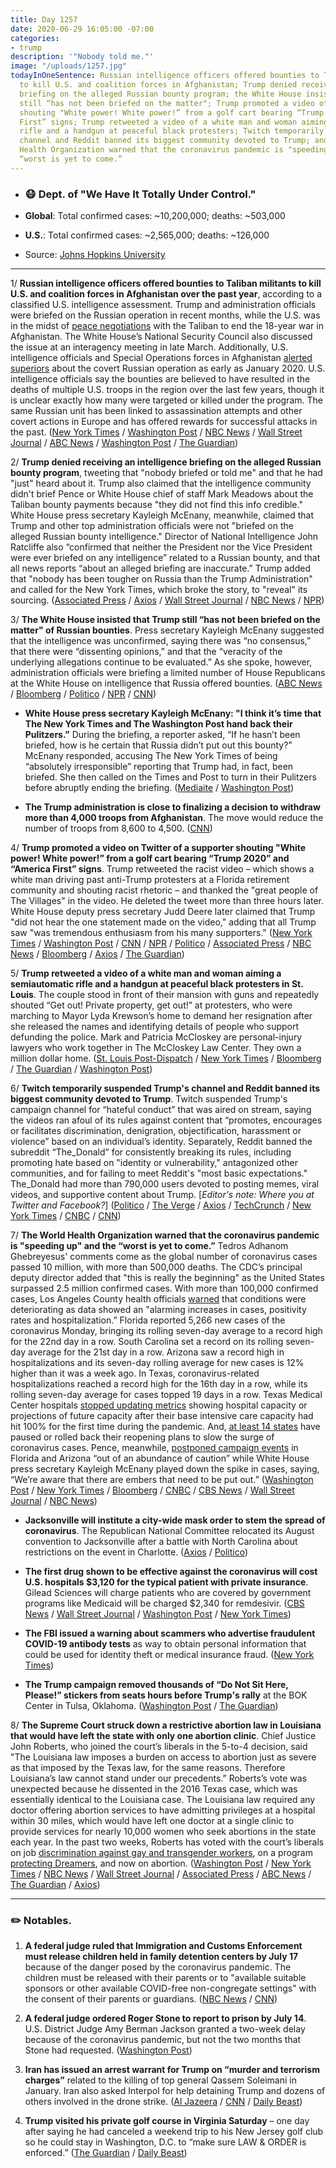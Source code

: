 ```yaml
---
title: Day 1257
date: 2020-06-29 16:05:00 -07:00
categories:
- trump
description: '"Nobody told me."'
image: "/uploads/1257.jpg"
todayInOneSentence: Russian intelligence officers offered bounties to Taliban militants
  to kill U.S. and coalition forces in Afghanistan; Trump denied receiving an intelligence
  briefing on the alleged Russian bounty program; the White House insisted that Trump
  still “has not been briefed on the matter"; Trump promoted a video of a supporter
  shouting "White power! White power!” from a golf cart bearing “Trump 2020” and “America
  First” signs; Trump retweeted a video of a white man and woman aiming a semiautomatic
  rifle and a handgun at peaceful black protesters; Twitch temporarily suspended Trump's
  channel and Reddit banned its biggest community devoted to Trump; and the World
  Health Organization warned that the coronavirus pandemic is "speeding up" and the
  “worst is yet to come.”
---
```


* ### 😷 Dept. of "We Have It Totally Under Control."

* **Global**: Total confirmed cases: \~10,200,000; deaths: \~503,000

* **U.S.**: Total confirmed cases: \~2,565,000; deaths: \~126,000

* Source: [Johns Hopkins University](https://coronavirus.jhu.edu/map.html)

---

1/ **Russian intelligence officers offered bounties to Taliban militants to kill U.S. and coalition forces in Afghanistan over the past year**, according to a classified U.S. intelligence assessment. Trump and administration officials were briefed on the Russian operation in recent months, while the U.S. was in the midst of [peace negotiations](https://whatthefuckjusthappenedtoday.com/2020/06/08/day-1236/) with the Taliban to end the 18-year war in Afghanistan. The White House’s National Security Council also discussed the issue at an interagency meeting in late March. Additionally, U.S. intelligence officials and Special Operations forces in Afghanistan [alerted superiors](https://www.nytimes.com/2020/06/28/us/politics/russian-bounties-warnings-trump.html) about the covert Russian operation as early as January 2020. U.S. intelligence officials say the bounties are believed to have resulted in the deaths of multiple U.S. troops in the region over the last few years, though it is unclear exactly how many were targeted or killed under the program. The same Russian unit has been linked to assassination attempts and other covert actions in Europe and has offered rewards for successful attacks in the past. ([New York Times](https://www.nytimes.com/2020/06/26/us/politics/russia-afghanistan-bounties.html) / [Washington Post](https://www.washingtonpost.com/national-security/russian-operation-targeted-coalition-troops-in-afghanistan-intelligence-finds/2020/06/26/ac710092-b80f-11ea-9b0f-c797548c1154_story.html) / [NBC News](https://www.nbcnews.com/politics/national-security/u-s-has-intelligence-russians-offered-bounty-kill-americans-n1232367) / [Wall Street Journal](https://www.wsj.com/articles/russian-spy-unit-paid-taliban-to-attack-americans-u-s-intelligence-says-11593214584) / [ABC News](https://abcnews.go.com/Politics/russians-offered-taliban-bounties-kill-us-troops-military/story?id=71495576) / [Washington Post](https://www.washingtonpost.com/national-security/russian-bounties-to-taliban-linked-militants-resulted-in-deaths-of-us-troops-according-to-intelligence-assessments/2020/06/28/74ffaec2-b96a-11ea-80b9-40ece9a701dc_story.html) / [The Guardian](https://www.theguardian.com/world/2020/jun/27/russia-offered-bounty-to-kill-uk-soldiers))

2/ **Trump denied receiving an intelligence briefing on the alleged Russian bounty program**, tweeting that "nobody briefed or told me" and that he had "just" heard about it. Trump also claimed that the intelligence community didn't brief Pence or White House chief of staff Mark Meadows about the Taliban bounty payments because "they did not find this info credible." White House press secretary Kayleigh McEnany, meanwhile, claimed that Trump and other top administration officials were not "briefed on the alleged Russian bounty intelligence." Director of National Intelligence John Ratcliffe also “confirmed that neither the President nor the Vice President were ever briefed on any intelligence” related to a Russian bounty, and that all news reports “about an alleged briefing are inaccurate.” Trump added that "nobody has been tougher on Russia than the Trump Administration" and called for the New York Times, which broke the story, to "reveal" its sourcing. ([Associated Press](https://apnews.com/02975c59e71e65327e2f582cd1a91f43) / [Axios](https://www.axios.com/trump-russia-bounties-taliban-3d95c9fc-b7b0-4789-840c-a4005a6914f5.html) / [Wall Street Journal](https://www.wsj.com/articles/trump-says-he-wasnt-aware-of-russia-bounty-allegations-11593362109) / [NBC News](https://www.nbcnews.com/news/us-news/trump-says-no-credible-intel-russia-offered-taliban-bounty-payments-n1232376) / [NPR](https://www.npr.org/2020/06/28/884407572/trump-denies-briefing-on-russian-bounties-reportedly-placed-on-u-s-troops))

3/ **The White House insisted that Trump still “has not been briefed on the matter" of Russian bounties**. Press secretary Kayleigh McEnany suggested that the intelligence was unconfirmed, saying there was “no consensus,” that there were “dissenting opinions,” and that the “veracity of the underlying allegations continue to be evaluated.” As she spoke, however, administration officials were briefing a limited number of House Republicans at the White House on intelligence that Russia offered bounties. ([ABC News](https://abcnews.go.com/Politics/white-house-lawmakers-reports-russia-put-bounties-us/story?id=71512232) / [Bloomberg](https://www.bloomberg.com/news/articles/2020-06-29/trump-wasn-t-briefed-on-russia-due-to-no-consensus-mcenany-says) / [Politico](https://www.politico.com/news/2020/06/29/nancy-pelosi-demands-briefing-russian-bounties-344219) / [NPR](https://www.npr.org/2020/06/29/884611485/congress-unites-to-demand-answers-from-trump-on-russian-bounties-in-afghanistan) / [CNN](https://edition.cnn.com/2020/06/29/politics/congress-reaction-trump-administration-russia-bounty-intelligence))

* **White House press secretary Kayleigh McEnany: "I think it’s time that The New York Times and The Washington Post hand back their Pulitzers.”** During the briefing, a reporter asked, “If he hasn’t been briefed, how is he certain that Russia didn’t put out this bounty?” McEnany responded, accusing The New York Times of being “absolutely irresponsible” reporting that Trump had, in fact, been briefed. She then called on the Times and Post to turn in their Pulitzers before abruptly ending the briefing. ([Mediaite](https://www.mediaite.com/tv/kayleigh-mcenany-goes-after-ny-times-over-russia-report-says-nyt-and-wapo-should-hand-back-their-pulitzers/) / [Washington Post](https://www.washingtonpost.com/politics/2020/06/29/kayleigh-mcenanys-answers-russias-bounties-trump-dont-make-sense/))

* **The Trump administration is close to finalizing a decision to withdraw more than 4,000 troops from Afghanistan**. The move would reduce the number of troops from 8,600 to 4,500. ([CNN](https://edition.cnn.com/2020/06/26/politics/us-troops-afghanistan/))

4/ **Trump promoted a video on Twitter of a supporter shouting "White power! White power!” from a golf cart bearing “Trump 2020” and “America First” signs**. Trump retweeted the racist video – which shows a white man driving past anti-Trump protesters at a Florida retirement community and shouting racist rhetoric – and thanked the "great people of The Villages" in the video. He deleted the tweet more than three hours later. White House deputy press secretary Judd Deere later claimed that Trump "did not hear the one statement made on the video," adding that all Trump saw "was tremendous enthusiasm from his many supporters." ([New York Times](https://www.nytimes.com/2020/06/28/us/politics/trump-white-power-video-racism.html) / [Washington Post](https://www.washingtonpost.com/politics/2020/06/28/trump-promotes-video-supporter-saying-white-power/) / [CNN](https://www.cnn.com/2020/06/28/politics/trump-tweet-supporters-man-chants-white-power/index.html) / [NPR](https://www.npr.org/sections/live-updates-protests-for-racial-justice/2020/06/28/884392576/trump-retweets-video-of-apparent-supporter-saying-white-power) / [Politico](https://www.politico.com/news/2020/06/28/trump-shares-video-where-supporter-yells-white-power-342869) / [Associated Press](https://apnews.com/7eea48b80f14474b7057967a9654c4f0) / [NBC News](https://www.nbcnews.com/politics/donald-trump/trump-promotes-video-appearing-show-supporter-shouting-white-power-n1232356) / [Bloomberg](https://www.bloomberg.com/news/articles/2020-06-28/trump-tweets-video-of-fan-in-the-villages-yelling-white-power?sref=MIBMEEoj) / [Axios](https://www.axios.com/trump-tweet-white-power-ff76fd0a-06d9-4495-82af-ea811ed9abf9.html) / [The Guardian](https://www.theguardian.com/us-news/2020/jun/28/trump-deletes-tweet-supporter-shouting-white-power-after-fierce-criticism))

5/ **Trump retweeted a video of a white man and woman aiming a semiautomatic rifle and a handgun at peaceful black protesters in St. Louis**. The couple stood in front of their mansion with guns and repeatedly shouted “Get out! Private property, get out!” at protesters, who were marching to Mayor Lyda Krewson’s home to demand her resignation after she released the names and identifying details of people who support defunding the police. Mark and Patricia McCloskey are personal-injury lawyers who work together in The McCloskey Law Center. They own a million dollar home. ([St. Louis Post-Dispatch](https://www.stltoday.com/news/local/crime-and-courts/hundreds-of-protesters-march-to-st-louis-mayor-s-home-demanding-she-resign/article_9edc57ed-c307-583f-9226-a44ba6ac9c03.html#tracking-source=home-top-story) / [New York Times](https://www.nytimes.com/2020/06/29/us/politics/trump-white-couple-protesters.html) / [Bloomberg](https://www.bloomberg.com/news/articles/2020-06-29/trump-tweets-video-of-st-louis-couple-aiming-guns-at-protesters?sref=MIBMEEoj) / [The Guardian](https://www.theguardian.com/us-news/2020/jun/29/st-louis-couple-point-guns-at-protesters) / [Washington Post](https://www.washingtonpost.com/nation/2020/06/29/st-louis-protest-gun-mayor/))

6/ **Twitch temporarily suspended Trump's channel and Reddit banned its biggest community devoted to Trump**. Twitch suspended Trump's campaign channel for “hateful conduct” that was aired on stream, saying the videos ran afoul of its rules against content that “promotes, encourages or facilitates discrimination, denigration, objectification, harassment or violence” based on an individual’s identity. Separately, Reddit banned the subreddit “The_Donald” for consistently breaking its rules, including promoting hate based on "identity or vulnerability," antagonized other communities, and for failing to meet Reddit's "most basic expectations." The_Donald had more than 790,000 users devoted to posting memes, viral videos, and supportive content about Trump. \[*Editor's note: Where you at Twitter and Facebook?*\] ([Politico](https://www.politico.com/news/2020/06/29/reddit-bans-pro-trump-forum-in-crackdown-on-hate-speech-344698) / [The Verge](https://www.theverge.com/2020/6/29/21307145/twitch-donald-trump-ban-campaign-account) / [Axios](https://www.axios.com/twitch-bans-trump-hate-violations-1423ecb1-21f0-479c-ae64-fbe91b53070c.html) / [TechCrunch](https://techcrunch.com/2020/06/29/trump-suspended-from-twitch-as-reddit-bans-the-the_donald-and-additional-subreddits/?guccounter=1) / [New York Times](https://www.nytimes.com/2020/06/29/technology/reddit-hate-speech.html) / [CNBC](https://www.cnbc.com/2020/06/29/amazons-video-site-twitch-bans-trump-for-hateful-conduct.html) / [CNN](https://www.cnn.com/2020/06/29/tech/reddit-hate-policy/index.html))

7/ **The World Health Organization warned that the coronavirus pandemic is "speeding up" and the “worst is yet to come.”** Tedros Adhanom Ghebreyesus' comments come as the global number of coronavirus cases passed 10 million, with more than 500,000 deaths. The CDC’s principal deputy director added that "this is really the beginning" as the United States surpassed 2.5 million confirmed cases. With more than 100,000 confirmed cases, Los Angeles County health officials [warned](https://www.latimes.com/california/story/2020-06-29/l-a-county-issues-dire-warning-amid-alarming-increases-in-coronavirus) that conditions were deteriorating as data showed an "alarming increases in cases, positivity rates and hospitalization.” Florida reported 5,266 new cases of the coronavirus Monday, bringing its rolling seven-day average to a record high for the 22nd day in a row. South Carolina set a record on its rolling seven-day average for the 21st day in a row. Arizona saw a record high in hospitalizations and its seven-day rolling average for new cases is 12% higher than it was a week ago. In Texas, coronavirus-related hospitalizations reached a record high for the 16th day in a row, while its rolling seven-day average for cases topped 19 days in a row. Texas Medical Center hospitals [stopped updating metrics](https://www.houstonchronicle.com/news/houston-texas/houston/article/Houston-hospitals-hit-100-base-ICU-capacity-15372256.php) showing hospital capacity or projections of future capacity after their base intensive care capacity had hit 100% for the first time during the pandemic. And, [at least 14 states](https://www.cnn.com/2020/06/29/health/us-coronavirus-monday/index.html) have paused or rolled back their reopening plans to slow the surge of coronavirus cases. Pence, meanwhile, [postponed campaign events](https://www.politico.com/news/2020/06/27/pence-postpones-florida-arizona-campaign-events-coronavirus-342241) in Florida and Arizona “out of an abundance of caution” while White House press secretary Kayleigh McEnany played down the spike in cases, saying, “We’re aware that there are embers that need to be put out.” ([Washington Post](https://www.washingtonpost.com/nation/2020/06/29/coronavirus-live-updates-us/) / [New York Times](https://www.nytimes.com/2020/06/29/world/coronavirus-updates.html?action=click&module=Top%20Stories&pgtype=Homepage#link-3b6bfff3) / [Bloomberg](https://www.bloomberg.com/news/articles/2020-06-28/global-deaths-pass-500-000-cases-top-10-million-virus-update?srnd=premium&sref=MIBMEEoj) / [CNBC](https://www.cnbc.com/2020/06/29/who-warns-coronavirus-pandemic-is-speeding-up-as-countries-ease-lockdown-rules.html) / [CBS News](https://www.cbsnews.com/news/coronavirus-pandemic-worst-yet-to-come-world-health-organization/) / [Wall Street Journal](https://www.wsj.com/articles/coronavirus-latest-news-06-28-2020-11593340722) / [NBC News](https://www.nbcnews.com/news/us-news/u-s-coronavirus-infections-break-record-hit-nearly-46k-single-n1232335))

* **Jacksonville will institute a city-wide mask order to stem the spread of coronavirus**. The Republican National Committee relocated its August convention to Jacksonville after a battle with North Carolina about restrictions on the event in Charlotte. ([Axios](https://www.axios.com/jacksonville-face-mask-requirement-coronavirus-25eceb97-cad8-4844-b8c9-5959a5feb297.html) / [Politico](https://www.politico.com/news/2020/06/29/jacksonville-mask-wearing-gop-convention-344530))

* **The first drug shown to be effective against the coronavirus will cost U.S. hospitals $3,120 for the typical patient with private insurance**. Gilead Sciences will charge patients who are covered by government programs like Medicaid will be charged $2,340 for remdesivir. ([CBS News](https://www.cbsnews.com/news/gilead-coronavirus-treatment-remdesivir-private-insurance-cost/) / [Wall Street Journal](https://www.wsj.com/articles/covid-19-drug-remdesivir-to-cost-3-120-for-typical-patient-11593428402?tesla=y) / [Washington Post](https://www.washingtonpost.com/business/2020/06/29/gilead-sciences-remdesivir-cost-coronavirus/) / [New York Times](https://www.nytimes.com/2020/06/29/health/coronavirus-remdesivir-gilead.html))

* **The FBI issued a warning about scammers who advertise fraudulent COVID-19 antibody tests** as way to obtain personal information that could be used for identity theft or medical insurance fraud. ([New York Times](https://www.nytimes.com/2020/06/29/us/fbi-warning-fraudulent-coronavirus-antibody-tests.html))

* **The Trump campaign removed thousands of “Do Not Sit Here, Please!” stickers from seats hours before Trump's rally** at the BOK Center in Tulsa, Oklahoma. ([Washington Post](https://www.washingtonpost.com/politics/workers-removed-thousands-of-social-distancing-stickers-before-trumps-tulsa-rally-according-to-video-and-a-person-familiar-with-the-set-up/2020/06/27/f429c3be-b801-11ea-9b0f-c797548c1154_story.html) / [The Guardian](https://www.theguardian.com/us-news/2020/jun/27/trump-campaign-stickers-social-distancing-tulsa-video))

8/ **The Supreme Court struck down a restrictive abortion law in Louisiana that would have left the state with only one abortion clinic**. Chief Justice John Roberts, who joined the court’s liberals in the 5-to-4 decision, said "The Louisiana law imposes a burden on access to abortion just as severe as that imposed by the Texas law, for the same reasons. Therefore Louisiana’s law cannot stand under our precedents.” Roberts’s vote was unexpected because he dissented in the 2016 Texas case, which was essentially identical to the Louisiana case. The Louisiana law required any doctor offering abortion services to have admitting privileges at a hospital within 30 miles, which would have left one doctor at a single clinic to provide services for nearly 10,000 women who seek abortions in the state each year. In the past two weeks, Roberts has voted with the court’s liberals on job [discrimination against gay and transgender workers](https://whatthefuckjusthappenedtoday.com/2020/06/16/day-1244/#3-the-supreme-court-ruled-that-the-1), on a program [protecting Dreamers](https://whatthefuckjusthappenedtoday.com/2020/06/18/day-1246/#1-the-supreme-court-ruled-that-trump), and now on abortion. ([Washington Post](https://www.washingtonpost.com/politics/courts_law/supreme-court-louisiana-abortion-law-john-roberts/2020/06/29/6f42067e-ba00-11ea-8cf5-9c1b8d7f84c6_story.html) / [New York Times](https://www.nytimes.com/2020/06/29/us/supreme-court-abortion-louisiana.html) / [NBC News](https://www.nbcnews.com/politics/supreme-court/supreme-court-strikes-down-restrictive-louisiana-abortion-law-n1231392) / [Wall Street Journal](https://www.wsj.com/articles/supreme-court-strikes-down-louisiana-abortion-law-11593440418) / [Associated Press](https://apnews.com/c9c6eee97277d6e8e71f568cde830e46) / [ABC News](https://abcnews.go.com/Politics/supreme-court-hands-major-decision-louisiana-abortion-case/story?id=71254751) / [The Guardian](https://www.theguardian.com/us-news/live/2020/jun/29/donald-trump-russian-bounties-taliban-coronavirus-protests-live-latest-news-updates) / [Axios](https://www.axios.com/supreme-court-louisiana-abortion-law-9e1a3e31-c0c1-4409-9039-84308f7370a6.html))

---

### ✏️ Notables.

1. **A federal judge ruled that Immigration and Customs Enforcement must release children held in family detention centers by July 17** because of the danger posed by the coronavirus pandemic. The children must be released with their parents or to "available suitable sponsors or other available COVID-free non-congregate settings" with the consent of their parents or guardians. ([NBC News](https://www.nbcnews.com/news/us-news/government-must-release-migrant-children-detention-centers-because-coronavirus-judge-n1232328) / [CNN](https://www.cnn.com/2020/06/26/politics/children-released-from-immigration-detention-centers/index.html))

2. **A federal judge ordered Roger Stone to report to prison by July 14**. U.S. District Judge Amy Berman Jackson granted a two-week delay because of the coronavirus pandemic, but not the two months that Stone had requested. ([Washington Post](https://www.washingtonpost.com/local/legal-issues/roger-stone-ordered-to-report-to-prison-july-14-as-judge-denies-request-for-two-month-delay/2020/06/26/c76fc984-b7c7-11ea-9b0f-c797548c1154_story.html))

3. **Iran has issued an arrest warrant for Trump on “murder and terrorism charges”** related to the killing of top general Qassem Soleimani in January. Iran also asked Interpol for help detaining Trump and dozens of others involved in the drone strike. ([Al Jazeera](https://www.aljazeera.com/news/2020/06/iran-issues-arrest-warrant-trump-asks-interpol-200629104710662.html) / [CNN](https://edition.cnn.com/2020/06/29/middleeast/iran-arrest-warrant-donald-trump-intl/) / [Daily Beast](https://www.thedailybeast.com/iran-issues-warrant-donald-trumps-arrest-on-murder-and-terrorism-charges))

4. **Trump visited his private golf course in Virginia Saturday** – one day after saying he had canceled a weekend trip to his New Jersey golf club so he could stay in Washington, D.C. to “make sure LAW & ORDER is enforced.” ([The Guardian](https://www.theguardian.com/us-news/2020/jun/27/trump-visits-private-golf-course-us-battles-rapid-surge-coronavirus-cases) / [Daily Beast](https://www.thedailybeast.com/trump-goes-golfing-in-virginia-after-promising-hed-stay-home-to-enforce-order-in-dc))